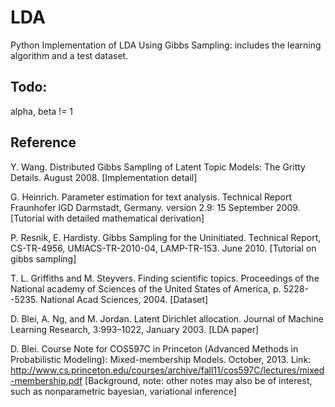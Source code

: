 LDA
===
Python Implementation of LDA Using Gibbs Sampling: includes the learning algorithm and a test dataset.

## Todo: 

alpha, beta != 1

## Reference

Y. Wang. Distributed Gibbs Sampling of Latent Topic Models: The Gritty Details. August 2008. [Implementation detail]

G. Heinrich. Parameter estimation for text analysis. Technical Report Fraunhofer IGD Darmstadt, Germany. version 2.9: 15 September 2009. [Tutorial with detailed mathematical derivation]

P. Resnik, E. Hardisty. Gibbs Sampling for the Uninitiated. Technical Report, CS-TR-4956, UMIACS-TR-2010-04, LAMP-TR-153. June 2010. [Tutorial on gibbs sampling]

T. L. Griffiths and M. Steyvers. Finding scientific topics. Proceedings of the National academy of Sciences of the United States of America, p. 5228--5235. National Acad Sciences, 2004. [Dataset]

D. Blei, A. Ng, and M. Jordan. Latent Dirichlet allocation. Journal of Machine Learning Research, 3:993–1022, January 2003. [LDA paper] 

D. Blei. Course Note for COS597C in Princeton (Advanced Methods in Probabilistic Modeling): Mixed-membership Models. October, 2013. Link: http://www.cs.princeton.edu/courses/archive/fall11/cos597C/lectures/mixed-membership.pdf [Background, note: other notes may also be of interest, such as nonparametric bayesian, variational inference] 
